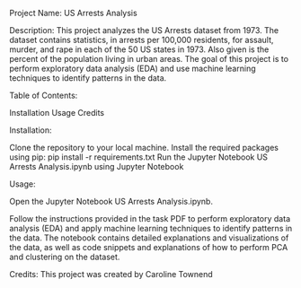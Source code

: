 Project Name: US Arrests Analysis

Description: This project analyzes the US Arrests dataset from 1973. The dataset contains statistics, in arrests per 100,000 residents, for assault, murder, and rape in each of the 50 US states in 1973. Also given is the percent of the population living in urban areas. The goal of this project is to perform exploratory data analysis (EDA) and use machine learning techniques to identify patterns in the data.

Table of Contents:

Installation
Usage
Credits

Installation:

Clone the repository to your local machine.
Install the required packages using pip: pip install -r requirements.txt
Run the Jupyter Notebook US Arrests Analysis.ipynb using Jupyter Notebook

Usage:

Open the Jupyter Notebook US Arrests Analysis.ipynb.

Follow the instructions provided in the task PDF to perform exploratory data analysis (EDA) and apply machine learning techniques to identify patterns in the data.
The notebook contains detailed explanations and visualizations of the data, as well as code snippets and explanations of how to perform PCA and clustering on the dataset.


Credits:
This project was created by Caroline Townend
